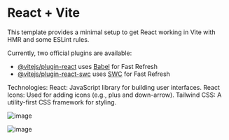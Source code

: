 # React + Vite

This template provides a minimal setup to get React working in Vite with HMR and some ESLint rules.

Currently, two official plugins are available:

- [@vitejs/plugin-react](https://github.com/vitejs/vite-plugin-react/blob/main/packages/plugin-react/README.md) uses [Babel](https://babeljs.io/) for Fast Refresh
- [@vitejs/plugin-react-swc](https://github.com/vitejs/vite-plugin-react-swc) uses [SWC](https://swc.rs/) for Fast Refresh


Technologies:
React: JavaScript library for building user interfaces.
React Icons: Used for adding icons (e.g., plus and down-arrow).
Tailwind CSS: A utility-first CSS framework for styling.

![image](https://github.com/user-attachments/assets/e44c978b-0d54-4edf-abc8-ebf3749aacff)

![image](https://github.com/user-attachments/assets/5371a7da-a645-467c-bc83-172c6d918d10)
